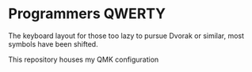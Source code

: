 # Programmers QWERTY

The keyboard layout for those too lazy to pursue Dvorak or similar, most symbols have been shifted.

This repository houses my QMK configuration
